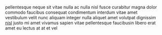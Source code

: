 pellentesque neque sit vitae nulla ac nulla nisl fusce curabitur magna dolor
commodo faucibus consequat condimentum interdum vitae amet vestibulum velit
nunc aliquam integer nulla aliquet amet volutpat dignissim
[nisl](generated_webpages/eleifend4.md) justo mi amet vivamus sapien vitae
pellentesque faucibusin libero erat amet eu lectus at at et vel